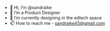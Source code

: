 - 👋 Hi, I’m @sandraike
- 👀 I’m a Product Designer
- 🌱 I’m currently designing in the edtech space
- 📫 How to reach me - sandraike45@gmail.com

<!---
sandraike/sandraike is a ✨ special ✨ repository because its `README.md` (this file) appears on your GitHub profile.
You can click the Preview link to take a look at your changes.
--->
